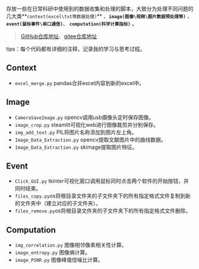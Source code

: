 存放一些在日常科研中使用到的数据收集和处理的脚本，大致分为处理不同问题的几大类**`context(excel\txt等数据处理)`** 、**`image(图像\视频\图片数据预处理等)`** 、**`event(鼠标事件\串口通信)`**、 **`computation(科学计算指标)`** 。

> [GitHub仓库地址](https://github.com/similing-scholar/ResearchScripts.git)、[gitee仓库地址](https://gitee.com/similing-scholar/ResearchScripts.git)

tips：每个代码都有详细的注释，记录我的学习与思考过程。

## Context
- `excel_merge.py` pandas合并excel内容到新的excel中。

## Image
- `CameraSaveImage.py` opencv调用usb摄像头定时保存图像。
- `image_crop.py` steamlit可视化web进行图像裁剪并分别保存。
- `img_add_text.py` PIL将图片名称添加到图片左上角。
- `Image_Data_Extraction.py` opencv提取文献图片中的曲线数据。
- `Image_Data_Extraction.py` skimage提取图片特征。

## Event
- `Click_GUI.py` tkinter可视化窗口调用鼠标同时点击两个软件的开始按钮，并同时结束。
- `files_copy.py`os将根目录文件夹的子文件夹下的所有指定格式文件复制到新的文件夹中（建立对应的子文件夹）。
- `files_remove.py`os将根目录文件夹的子文件夹下的所有指定格式文件删除。

## Computation
- `img_correlation.py` 图像相邻像素相关性计算。
- `image_entropy.py` 图像熵计算。
- `image_PSNR.py` 图像峰值信噪比计算。